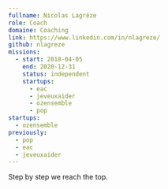 ```yaml
---
fullname: Nicolas Lagrèze
role: Coach
domaine: Coaching
link: https://www.linkedin.com/in/nlagreze/
github: nlagreze
missions:
  - start: 2018-04-05
    end: 2020-12-31
    status: independent
    startups:
      - eac
      - jeveuxaider
      - ozensemble
      - pop
startups:
  - ozensemble
previously:
  - pop
  - eac
  - jeveuxaider
---
```

Step by step we reach the top.